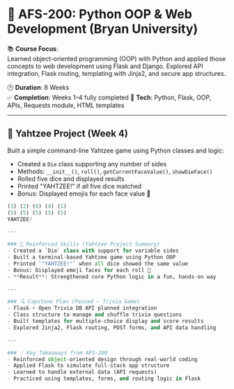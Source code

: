 # 🧠 AFS-200: Python OOP & Web Development (Bryan University)

📚 **Course Focus**:  
Learned object-oriented programming (OOP) with Python and applied those concepts to web development using Flask and Django. Explored API integration, Flask routing, templating with Jinja2, and secure app structures.

🕒 **Duration**: 8 Weeks  
✅ **Completion**: Weeks 1–4 fully completed 
🔧 **Tech**: Python, Flask, OOP, APIs, Requests module, HTML templates

---

## 🎲 Yahtzee Project (Week 4)

Built a simple command-line Yahtzee game using Python classes and logic:

- Created a `Die` class supporting any number of sides  
- Methods: `__init__()`, `roll()`, `getCurrentFaceValue()`, `showDieFace()`  
- Rolled five dice and displayed results  
- Printed "YAHTZEE!" if all five dice matched  
- Bonus: Displayed emojis for each face value 🎲  

```python
(3) (2) (6) (4) (1)
(5) (5) (5) (5) (5)
YAHTZEE!

---

### 📌 Reinforced Skills (Yahtzee Project Summary)
- Created a `Die` class with support for variable sides  
- Built a terminal-based Yahtzee game using Python OOP  
- Printed `"YAHTZEE!"` when all dice showed the same value  
- Bonus: Displayed emoji faces for each roll 🎲  
- **Result**: Strengthened core Python logic in a fun, hands-on way

---

### 🔍 Capstone Plan (Paused — Trivia Game)
- Flask + Open Trivia DB API planned integration  
- Class structure to manage and shuffle trivia questions  
- Built templates for multiple-choice display and score results  
- Explored Jinja2, Flask routing, POST forms, and API data handling

---

### 💡 Key Takeaways from AFS-200
- Reinforced object-oriented design through real-world coding  
- Applied Flask to simulate full-stack app structure  
- Learned to handle external data (API requests)  
- Practiced using templates, forms, and routing logic in Flask
